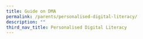 ```yaml
---
title: Guide on DMA
permalink: /parents/personalised-digital-literacy/
description: ""
third_nav_title: Personalised Digital Literacy
---
```

